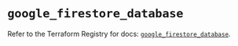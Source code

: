 # `google_firestore_database`

Refer to the Terraform Registry for docs: [`google_firestore_database`](https://registry.terraform.io/providers/hashicorp/google/6.24.0/docs/resources/firestore_database).
